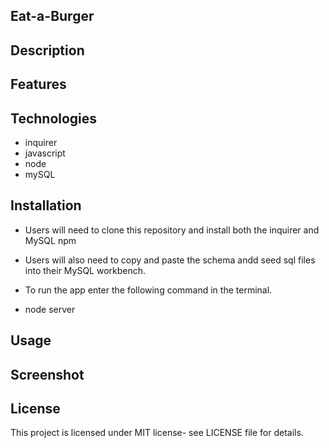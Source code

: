 ## Eat-a-Burger

## Description

## Features

## Technologies

- inquirer
- javascript
- node
- mySQL

## Installation

- Users will need to clone this repository and install both the inquirer and MySQL npm

- Users will also need to copy and paste the schema andd seed sql files into their MySQL workbench.

- To run the app enter the following command in the terminal.

- node server

## Usage

## Screenshot

## License

This project is licensed under MIT license- see LICENSE file for details.
